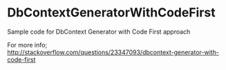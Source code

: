 DbContextGeneratorWithCodeFirst
===============================

Sample code for DbContext Generator with Code First approach

For more info;  
http://stackoverflow.com/questions/23347093/dbcontext-generator-with-code-first
